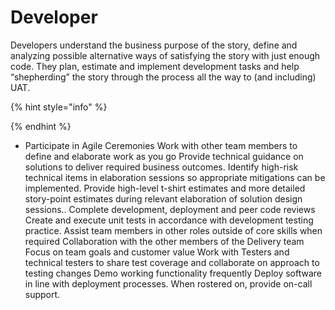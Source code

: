 # Developer

Developers understand the business purpose of the story, define and analyzing possible alternative ways of satisfying the story with just enough code. They plan, estimate and implement development tasks and help “shepherding” the story through the process all the way to (and including) UAT.

{% hint style="info" %}

{% endhint %}

* Participate in Agile Ceremonies Work with other team members to define and elaborate work as you go Provide technical guidance on solutions to deliver required business outcomes. Identify high-risk technical items in elaboration sessions so appropriate mitigations can be implemented. Provide high-level t-shirt estimates and more detailed story-point estimates during relevant elaboration of solution design sessions.. Complete development, deployment and peer code reviews Create and execute unit tests in accordance with development testing practice. Assist team members in other roles outside of core skills when required Collaboration with the other members of the Delivery team Focus on team goals and customer value Work with Testers and technical testers to share test coverage and collaborate on approach to testing changes Demo working functionality frequently Deploy software in line with deployment processes. When rostered on, provide on-call support.
